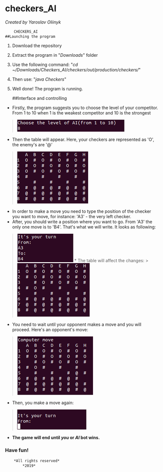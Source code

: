 # checkers_AI
*Created by Yaroslav Oliinyk*

		CHECKERS_AI
	##Launching the program
1. Download the repository
2. Extract the program in "*Downloads*" folder
3. Use the following command: "*cd ~/Downloads/Checkers_AI/checkers/out/production/checkers/*"
4. Then use: "*java Checkers*"
5. Well done! The program is running.

	##Interface and controlling
* Firstly, the program suggests you to choose the level of your competitor.
From 1 to 10 when 1 is the weakest competitor and 10 is the strongest
>![Choosing level of opponent](https://raw.githubusercontent.com/yaroslavoliinyk/checkers_AI/master/pics/1.png)
* Then the table will appear. Here, your checkers are represented as 'O', the enemy's are '@'
>![The table](https://raw.githubusercontent.com/yaroslavoliinyk/checkers_AI/master/pics/2.png)
* In order to make a move you need to type the position of the checker you want to move, for instance:
'A3' - the very left checker.
* After, you should write a position where you want to go. From 'A3' the only one move is to 'B4'.
That's what we will write.
It looks as following:
>![The move](https://raw.githubusercontent.com/yaroslavoliinyk/checkers_AI/master/pics/3.png)
	* The table will affect the changes:
	>![The changed table](https://raw.githubusercontent.com/yaroslavoliinyk/checkers_AI/master/pics/4.png)
* You need to wait until your opponent makes a move and you will proceed.
Here's an opponent's move:
>![The move](https://raw.githubusercontent.com/yaroslavoliinyk/checkers_AI/master/pics/5.png)
* Then, you make a move again:
>![The move](https://raw.githubusercontent.com/yaroslavoliinyk/checkers_AI/master/pics/6.png)
* **The game will end until *you* or *AI* bot wins.**
### Have fun!

		*All rights reserved*
			*2019*
